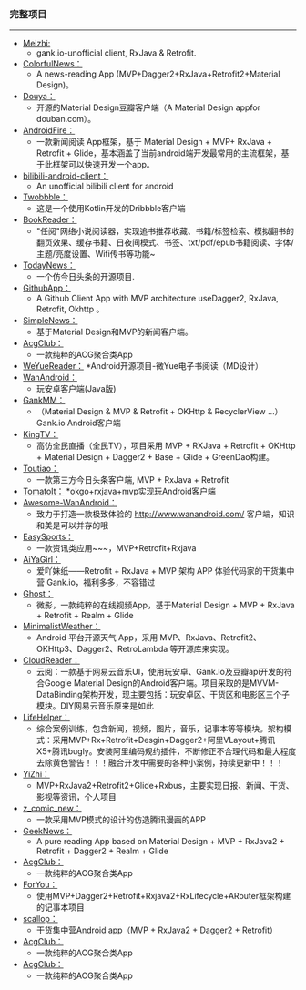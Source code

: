 ### 完整项目
  ---


* [Meizhi:](https://github.com/drakeet/Meizhi)
    * gank.io-unofficial client, RxJava & Retrofit. 
* [ColorfulNews：](https://github.com/kaku2015/ColorfulNews)
    * A news-reading App (MVP+Dagger2+RxJava+Retrofit2+Material Design)。 
* [Douya：](https://github.com/DreaminginCodeZH/Douya)
    * 开源的Material Design豆瓣客户端（A Material Design appfor douban.com）。
* [AndroidFire：](https://github.com/jaydenxiao2016/AndroidFire)
    * 一款新闻阅读 App框架，基于 Material Design + MVP+ RxJava + Retrofit + Glide，基本涵盖了当前android端开发最常用的主流框架，基于此框架可以快速开发一个app。
* [bilibili-android-client：](https://github.com/HotBitmapGG/bilibili-android-client)
    * An unofficial bilibili client for android
* [Twobbble：](https://github.com/550609334/Twobbble)
    * 这是一个使用Kotlin开发的Dribbble客户端
* [BookReader：](https://github.com/JustWayward/BookReader)
    * "任阅"网络小说阅读器，实现追书推荐收藏、书籍/标签检索、模拟翻书的翻页效果、缓存书籍、日夜间模式、书签、txt/pdf/epub书籍阅读、字体/主题/亮度设置、Wifi传书等功能~
* [TodayNews：](https://github.com/yewei02538/TodayNews)
    * 一个仿今日头条的开源项目.
* [GithubApp：](https://github.com/mingjunli/GithubApp)
    * A Github Client App with MVP architecture useDagger2, RxJava, Retrofit, Okhttp 。
* [SimpleNews：](https://github.com/liuling07/SimpleNews)
    * 基于Material Design和MVP的新闻客户端。
* [AcgClub：](https://github.com/Rabtman/AcgClub)
    * 一款纯粹的ACG聚合类App
* [WeYueReader：](https://github.com/LiangLuDev/WeYueReader)
    *Android开源项目-微Yue电子书阅读（MD设计）
* [WanAndroid：](https://github.com/kangdongpu/WanAndroid)
    * 玩安卓客户端(Java版)
* [GankMM：](https://github.com/maning0303/GankMM)
    * （Material Design & MVP & Retrofit + OKHttp & RecyclerView ...）Gank.io Android客户端
* [KingTV：](https://github.com/jenly1314/KingTV)
    * 高仿全民直播（全民TV），项目采用 MVP + RXJava + Retrofit + OKHttp + Material Design + Dagger2 + Base + Glide + GreenDao构建。
* [Toutiao：](https://github.com/iMeiji/Toutiao)
    * 一款第三方今日头条客户端, MVP + RxJava + Retrofit
* [TomatoIt：](https://github.com/luqinmao/TomatoIt)
    *okgo+rxjava+mvp实现玩Android客户端
* [Awesome-WanAndroid：](https://github.com/JsonChao/Awesome-WanAndroid)
    * 致力于打造一款极致体验的 http://www.wanandroid.com/ 客户端，知识和美是可以并存的哦
* [EasySports：](https://github.com/Rayhahah/EasySports)
    * 一款资讯类应用~~~，MVP+Retrofit+Rxjava
* [ AiYaGirl：](https://github.com/nanchen2251/AiYaGirl)
    * 爱吖妹纸——Retrofit + RxJava + MVP 架构 APP 体验代码家的干货集中营 Gank.io，福利多多，不容错过
* [Ghost：](https://github.com/GeekGhost/Ghost)
    * 微影，一款纯粹的在线视频App，基于Material Design + MVP + RxJava + Retrofit + Realm + Glide
* [MinimalistWeather：](https://github.com/BaronZ88/MinimalistWeather)
    * Android 平台开源天气 App，采用 MVP、RxJava、Retrofit2、OKHttp3、Dagger2、RetroLambda 等开源库来实现。
* [CloudReader：](https://github.com/youlookwhat/CloudReader)
    * 云阅：一款基于网易云音乐UI，使用玩安卓、Gank.Io及豆瓣api开发的符合Google Material Design的Android客户端。项目采取的是MVVM-DataBinding架构开发，现主要包括：玩安卓区、干货区和电影区三个子模块。DIY网易云音乐原来是如此
* [LifeHelper：](https://github.com/yangchong211/LifeHelper)
    * 综合案例训练，包含新闻，视频，图片，音乐，记事本等等模块。架构模式：采用MVP+Rx+Retrofit+Desgin+Dagger2+阿里VLayout+腾讯X5+腾讯bugly。安装阿里编码规约插件，不断修正不合理代码和最大程度去除黄色警告！！！融合开发中需要的各种小案例，持续更新中！！！
* [YiZhi：](https://github.com/Horrarndoo/YiZhi)
    * MVP+RxJava2+Retrofit2+Glide+Rxbus，主要实现日报、新闻、干货、影视等资讯，个人项目
* [z_comic_new：](https://github.com/zhhr1122/z_comic_new)
    * 一款采用MVP模式的设计的仿造腾讯漫画的APP
* [GeekNews：](https://github.com/codeestX/GeekNews)
    * A pure reading App based on Material Design + MVP + RxJava2 + Retrofit + Dagger2 + Realm + Glide
* [AcgClub：](https://github.com/Rabtman/AcgClub)
    * 一款纯粹的ACG聚合类App
* [ForYou：](https://github.com/OnexZgj/ForYou)
    * 使用MVP+Dagger2+Retrofit+Rxjava2+RxLifecycle+ARouter框架构建的记事本项目
* [scallop：](https://github.com/zeleven/scallop)
    * 干货集中营Android app（MVP + RxJava2 + Dagger2 + Retrofit）
* [AcgClub：](https://github.com/Rabtman/AcgClub)
    * 一款纯粹的ACG聚合类App
* [AcgClub：](https://github.com/Rabtman/AcgClub)
    * 一款纯粹的ACG聚合类App




